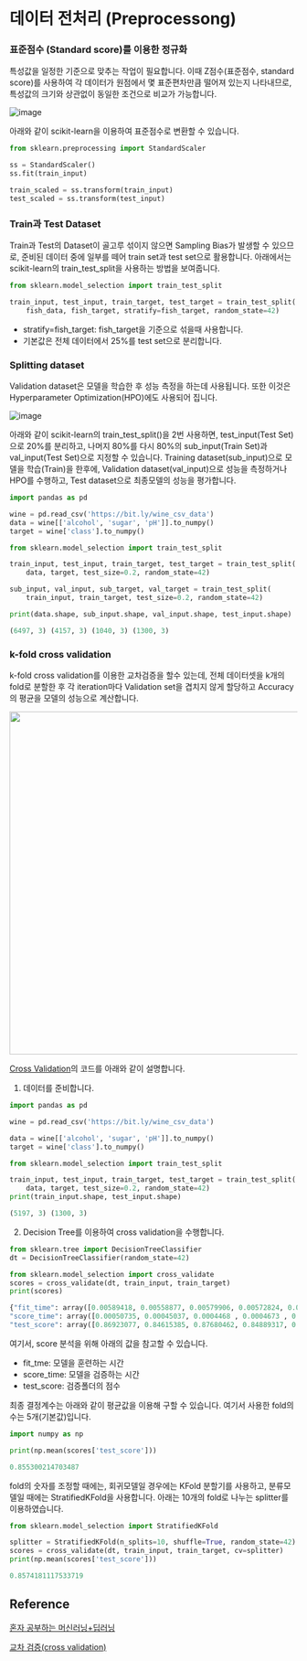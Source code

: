 # 데이터 전처리 (Preprocessong)

### 표준점수 (Standard score)를 이용한 정규화

특성값을 일정한 기준으로 맞추는 작업이 필요합니다. 이때 Z점수(표준점수, standard score)를 사용하여 각 데이터가 원점에서 몇 표준편차만큼 떨어져 있는지 나타내므로, 특성값의 크기와 상관없이 동일한 조건으로 비교가 가능합니다. 

![image](https://user-images.githubusercontent.com/52392004/185774334-00e687e7-226e-410b-b6dd-85989f5147e1.png)

아래와 같이 scikit-learn을 이용하여 표준점수로 변환할 수 있습니다. 

```python
from sklearn.preprocessing import StandardScaler

ss = StandardScaler()
ss.fit(train_input)    

train_scaled = ss.transform(train_input)
test_scaled = ss.transform(test_input)
```

### Train과 Test Dataset 

Train과 Test의 Dataset이 골고루 섞이지 않으면 Sampling Bias가 발생할 수 있으므로, 준비된 데이터 중에 일부를 떼어 train set과 test set으로 활용합니다. 아래에서는 scikit-learn의 train_test_split을 사용하는 방법을 보여줍니다. 

```python
from sklearn.model_selection import train_test_split

train_input, test_input, train_target, test_target = train_test_split(
    fish_data, fish_target, stratify=fish_target, random_state=42)
```

- stratify=fish_target: fish_target을 기준으로 섞을때 사용합니다. 
- 기본값은 전체 데이터에서 25%를 test set으로 분리합니다. 

### Splitting dataset

Validation dataset은 모델을 학습한 후 성능 측정을 하는데 사용됩니다. 또한 이것은 Hyperparameter Optimization(HPO)에도 사용되어 집니다. 

![image](https://user-images.githubusercontent.com/52392004/186666166-e9e40b07-adb4-4b4e-8b89-108d101abf61.png)

아래와 같이 scikit-learn의 train_test_split()을 2번 사용하면, test_input(Test Set)으로 20%를 분리하고, 나머지 80%를 다시 80%의 sub_input(Train Set)과 val_input(Test Set)으로 지정할 수 있습니다. Training dataset(sub_input)으로 모델을 학습(Train)을 한후에, Validation dataset(val_input)으로 성능을 측정하거나 HPO를 수행하고, Test dataset으로 최종모델의 성능을 평가합니다. 

```python
import pandas as pd

wine = pd.read_csv('https://bit.ly/wine_csv_data')
data = wine[['alcohol', 'sugar', 'pH']].to_numpy()
target = wine['class'].to_numpy()

from sklearn.model_selection import train_test_split

train_input, test_input, train_target, test_target = train_test_split(
    data, target, test_size=0.2, random_state=42)

sub_input, val_input, sub_target, val_target = train_test_split(
    train_input, train_target, test_size=0.2, random_state=42)

print(data.shape, sub_input.shape, val_input.shape, test_input.shape)

(6497, 3) (4157, 3) (1040, 3) (1300, 3)
```


### k-fold cross validation

k-fold cross validation를 이용한 교차검증을 할수 있는데, 전체 데이터셋을 k개의 fold로 분할한 후 각 iteration마다 Validation set을 겹치지 않게 할당하고 Accuracy의 평균을 모델의 성능으로 계산합니다. 

<img src="https://user-images.githubusercontent.com/52392004/186666830-cae6a8f1-43d8-4d07-8066-8979927df07f.png" width="600">


[Cross Validation](https://github.com/kyopark2014/ML-Algorithms/blob/main/src/cross_validation.ipynb)의 코드를 아래와 같이 설명합니다. 

1) 데이터를 준비합니다. 

```python
import pandas as pd

wine = pd.read_csv('https://bit.ly/wine_csv_data')

data = wine[['alcohol', 'sugar', 'pH']].to_numpy()
target = wine['class'].to_numpy()

from sklearn.model_selection import train_test_split

train_input, test_input, train_target, test_target = train_test_split(
    data, target, test_size=0.2, random_state=42)
print(train_input.shape, test_input.shape)

(5197, 3) (1300, 3)
```

2) Decision Tree를 이용하여 cross validation을 수행합니다.

```python
from sklearn.tree import DecisionTreeClassifier
dt = DecisionTreeClassifier(random_state=42)

from sklearn.model_selection import cross_validate
scores = cross_validate(dt, train_input, train_target)
print(scores)

{"fit_time": array([0.00589418, 0.00558877, 0.00579906, 0.00572824, 0.00548029]),
"score_time": array([0.00050735, 0.00045037, 0.0004468 , 0.0004673 , 0.00045609]),
"test_score": array([0.86923077, 0.84615385, 0.87680462, 0.84889317, 0.83541867])}
```

여기서, score 분석을 위해 아래의 값을 참고할 수 있습니다. 

- fit_tme: 모델을 훈련하는 시간
- score_time: 모델을 검증하는 시간
- test_score: 검증폴더의 점수

최종 결정계수는 아래와 같이 평균값을 이용해 구할 수 있습니다. 여기서 사용한 fold의 수는 5개(기본값)입니다.

```python
import numpy as np

print(np.mean(scores['test_score']))

0.855300214703487
```

fold의 숫자를 조정할 때에는, 회귀모델일 경우에는 KFold 분할기를 사용하고, 분류모델일 때에는 StratifiedKFold을 사용합니다. 아래는 10개의 fold로 나누는 splitter를 이용하였습니다. 

```python
from sklearn.model_selection import StratifiedKFold

splitter = StratifiedKFold(n_splits=10, shuffle=True, random_state=42)
scores = cross_validate(dt, train_input, train_target, cv=splitter)
print(np.mean(scores['test_score']))

0.8574181117533719
```

## Reference

[혼자 공부하는 머신러닝+딥러닝](https://github.com/rickiepark/hg-mldl)

[교차 검증(cross validation)](https://m.blog.naver.com/ckdgus1433/221599517834)


